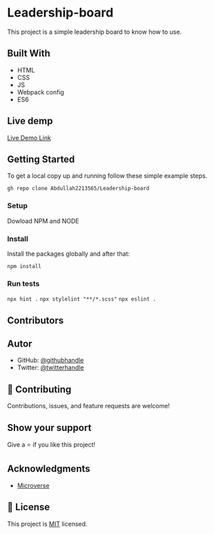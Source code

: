# Leadership-board

This project is a simple leadership board to know how to use.

## Built With

- HTML
- CSS
- JS
- Webpack config
- ES6

## Live demp

[Live Demo Link](https://abdullah2213565.github.io/Leadership-board/dist/)


## Getting Started

To get a local copy up and running follow these simple example steps.

`gh repo clone Abdullah2213565/Leadership-board`

### Setup

Dowload NPM and NODE

### Install

Install the packages globally and after that:

`npm install`

### Run tests

`npx hint .`
`npx stylelint "**/*.scss"`
`npx eslint .`

## Contributors

## Autor
- GitHub: [@githubhandle](https://github.com/Abdullah2213565)
- Twitter: [@twitterhandle](https://twitter.com/dulakhan024)


## 🤝 Contributing

Contributions, issues, and feature requests are welcome!

## Show your support

Give a ⭐️ if you like this project!

## Acknowledgments

- [Microverse](https://www.microverse.com)

## 📝 License

This project is [MIT](./MIT.md) licensed.
